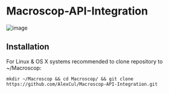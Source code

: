 # Macroscop-API-Integration
![image](https://user-images.githubusercontent.com/34921494/165915398-e52f1d40-1ae6-48d5-b539-d925c11f60b5.png)

## Installation
For Linux & OS X systems recommended to clone repository to ~/Macroscop:

`mkdir ~/Macroscop && cd Macroscop/ && git clone https://github.com/AlexCul/Macroscop-API-Integration.git`
